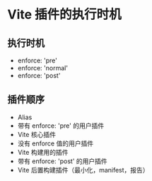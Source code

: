 # Vite 插件的执行时机

## 执行时机

- enforce: 'pre'
- enforce: 'normal'
- enforce: 'post'

## 插件顺序

- Alias
- 带有 enforce: 'pre' 的用户插件
- Vite 核心插件
- 没有 enforce 值的用户插件
- Vite 构建用的插件
- 带有 enforce: 'post' 的用户插件
- Vite 后置构建插件（最小化，manifest，报告）

